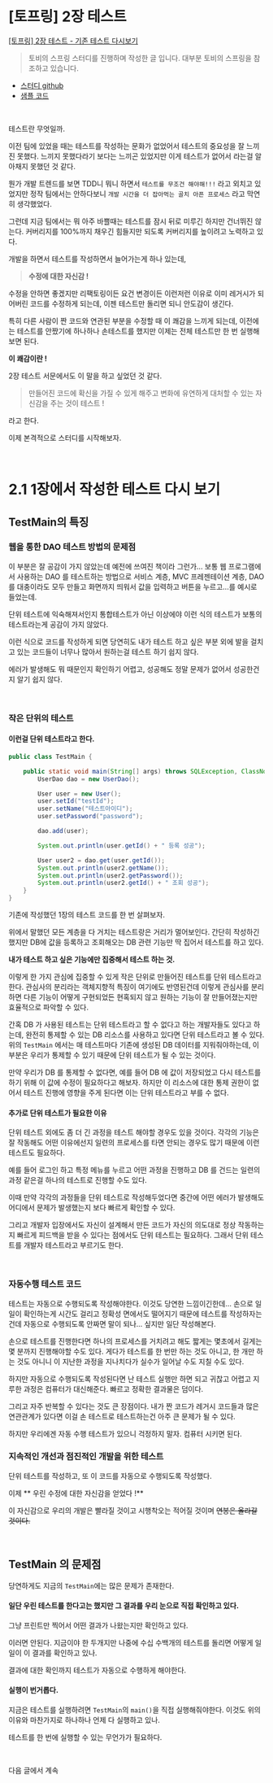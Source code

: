 # [토프링] 2장 테스트
[[토프링] 2장 테스트 - 기존 테스트 다시보기](https://velog.io/@jomminii/toby-spring-chapter02-01)

>토비의 스프링 스터디를 진행하며 작성한 글 입니다. 대부분 토비의 스프링을 참조하고 있습니다.
- [스터디 github](https://github.com/jomminii/toby-spring-study)
- [샘플 코드](https://github.com/jomminii/toby-spring-sample-code)

<br>

테스트란 무엇일까.

이전 팀에 있었을 때는 테스트를 작성하는 문화가 없었어서 테스트의 중요성을 잘 느끼진 못했다. 느끼지 못했다라기 보다는 느끼곤 있었지만 이게 테스트가 없어서 라는걸 알아채지 못했던 것 같다.

뭔가 개발 트렌드를 보면 TDD니 뭐니 하면서 `테스트를 무조건 해야해!!!` 라고 외치고 있었지만 정작 팀에서는 안하다보니 `개발 시간을 더 잡아먹는 골치 아픈 프로세스` 라고 막연히 생각했었다.

그런데 지금 팀에서는 뭐 아주 바쁠때는 테스트를 잠시 뒤로 미루긴 하지만 건너뛰진 않는다. 커버리지를 100%까지 채우긴 힘들지만 되도록 커버리지를 높이려고 노력하고 있다.

개발을 하면서 테스트를 작성하면서 늘어가는게 하나 있는데,

>**수정에 대한 자신감 !**

수정을 안하면 좋겠지만 리팩토링이든 요건 변경이든 이런저런 이유로 이미 레거시가 되어버린 코드를 수정하게 되는데, 이젠 테스트만 돌리면 되니 안도감이 생긴다.

특히 다른 사람이 짠 코드와 연관된 부분을 수정할 때 이 쾌감을 느끼게 되는데, 이전에는 테스트를 안짰기에 하나하나 손테스트를 했지만 이제는 전체 테스트만 한 번 실행해보면 된다.

**이 쾌감이란 !**

2장 테스트 서문에서도 이 말을 하고 싶었던 것 같다.
>만들어진 코드에 확신을 가질 수 있게 해주고 변화에 유연하게 대처할 수 있는 자신감을 주는 것이 테스트  !

라고 한다.

이제 본격적으로 스터디를 시작해보자.

<br>

# 2.1 1장에서 작성한 테스트 다시 보기

## TestMain의 특징

### 웹을 통한 DAO 테스트 방법의 문제점
이 부분은 잘 공감이 가지 않았는데 예전에 쓰여진 책이라 그런가...
보통 웹 프로그램에서 사용하는 DAO 를 테스트하는 방법으로 서비스 계층, MVC 프레젠테이션 계층, DAO 를 대충이라도 모두 만들고 화면까지 띄워서 값을 입력하고 버튼을 누르고...를 예시로 들었는데.

단위 테스트에 익숙해져서인지 통합테스트가 아닌 이상에야 이런 식의 테스트가 보통의 테스트라는게 공감이 가지 않았다.

이런 식으로 코드를 작성하게 되면 당연히도 내가 테스트 하고 싶은 부분 외에 발을 걸치고 있는 코드들이 너무나 많아서 원하는걸 테스트 하기 쉽지 않다.

에러가 발생해도 뭐 때문인지 확인하기 어렵고, 성공해도 정말 문제가 없어서 성공한건지 알기 쉽지 않다.

<br>

### 작은 단위의 테스트
#### 이런걸 단위 테스트라고 한다.

```java
public class TestMain {

    public static void main(String[] args) throws SQLException, ClassNotFoundException {
        UserDao dao = new UserDao();

        User user = new User();
        user.setId("testId");
        user.setName("테스트아이디");
        user.setPassword("password");

        dao.add(user);

        System.out.println(user.getId() + " 등록 성공");

        User user2 = dao.get(user.getId());
        System.out.println(user2.getName());
        System.out.println(user2.getPassword());
        System.out.println(user2.getId() + " 조회 성공");
    }
}
```

기존에 작성했던 1장의 테스트 코드를 한 번 살펴보자.

위에서 말했던 모든 계층을 다 거치는 테스트랑은 거리가 멀어보인다. 간단히 작성하긴 했지만 DB에 값을 등록하고 조회해오는 DB 관련 기능만 딱 집어서 테스트를 하고 있다.

**내가 테스트 하고 싶은 기능에만 집중해서 테스트 하는 것.**

이렇게 한 가지 관심에 집중할 수 있게 작은 단위로 만들어진 테스트를 단위 테스트라고 한다. 관심사의 분리라는 객체지향적 특징이 여기에도 반영된건데 이렇게 관심사를 분리하면 다른 기능이 어떻게 구현되었든 현혹되지 않고 원하는 기능이 잘 만들어졌는지만 효율적으로 파악할 수 있다.

간혹 DB 가 사용된 테스트는 단위 테스트라고 할 수 없다고 하는 개발자들도 있다고 하는데, 완전히 통제할 수 있는 DB 리소스를 사용하고 있다면 단위 테스트라고 볼 수 있다. 위의 `TestMain` 에서는 매 테스트마다 기존에 생성된 DB 데이터를 지워줘야하는데, 이 부분은 우리가 통제할 수 있기 때문에 단위 테스트가 될 수 있는 것이다.

만약 우리가 DB 를 통제할 수 없다면, 예를 들어 DB 에 값이 저장되었고 다시 테스트를 하기 위해 이 값에 수정이 필요하다고 해보자. 하지만 이 리소스에 대한 통제 권한이 없어서 테스트 진행에 영향을 주게 된다면 이는 단위 테스트라고 부를 수 없다.


#### 추가로 단위 테스트가 필요한 이유
단위 테스트 외에도 좀 더 긴 과정을 테스트 해야할 경우도 있을 것이다. 각각의 기능은 잘 작동해도 어떤 이유에선지 일련의 프로세스를 타면 안되는 경우도 많기 때문에 이런 테스트도 필요하다.

예를 들어 로그인 하고 특정 메뉴를 누르고 어떤 과정을 진행하고 DB 를 건드는 일련의 과정 같은걸 하나의 테스트로 진행할 수도 있다.

이때 만약 각각의 과정들을 단위 테스트로 작성해두었다면 중간에 어떤 에러가 발생해도 어디에서 문제가 발생했는지 보다 빠르게 확인할 수 있다.

그리고 개발자 입장에서도 자신이 설계해서 만든 코드가 자신의 의도대로 정상 작동하는지 빠르게 피드백을 받을 수 있다는 점에서도 단위 테스트는 필요하다. 그래서 단위 테스트를 개발자 테스트라고 부르기도 한다.

<br>


### 자동수행 테스트 코드
테스트는 자동으로 수행되도록 작성해야한다. 이것도 당연한 느낌이긴한데... 손으로 일일이 확인하는게 시간도 걸리고 정확성 면에서도 떨어지기 때문에 테스트를 작성하자는건데 자동으로 수행되도록 안짜면 말이 되나... 싶지만 일단 작성해본다.

손으로 테스트를 진행한다면 하나의 프로세스를 거치려고 해도 짧게는 몇초에서 길게는 몇 분까지 진행해야할 수도 있다. 게다가 테스트를 한 번만 하는 것도 아니고, 한 개만 하는 것도 아니니 이 지난한 과정을 지나치다가 실수가 일어날 수도 지칠 수도 있다.

하지만 자동으로 수행되도록 작성된다면 난 테스트 실행만 하면 되고 귀찮고 어렵고 지루한 과정은 컴퓨터가 대신해준다. 빠르고 정확한 결과물은 덤이다.

그리고 자주 반복할 수 있다는 것도 큰 장점이다. 내가 짠 코드가 레거시 코드들과 많은 연관관계가 있다면 이걸 손 테스트로 테스트하는건 아주 큰 문제가 될 수 있다.

하지만 우리에겐 자동 수행 테스트가 있으니 걱정하지 말자. 컴퓨터 시키면 된다.

### 지속적인 개선과 점진적인 개발을 위한 테스트
단위 테스트를 작성하고, 또 이 코드를 자동으로 수행되도록 작성했다.

이제 ** 우린 수정에 대한 자신감을 얻었다 !**

이 자신감으로 우리의 개발은 빨라질 것이고 시행착오는 적어질 것이며 ~~연봉은 올라갈 것이다.~~

<br>

## TestMain 의 문제점

당연하게도 지금의 `TestMain`에는 많은 문제가 존재한다.

#### 일단 우린 테스트를 한다고는 했지만 그 결과를 우리 눈으로 직접 확인하고 있다.
그냥 프린트만 찍어서 어떤 결과가 나왔는지만 확인하고 있다.

이러면 안된다. 지금이야 한 두개지만 나중에 수십 수백개의 테스트를 돌리면 어떻게 일일이 이 결과를 확인하고 있나.

결과에 대한 확인까지 테스트가 자동으로 수행하게 해야한다.


#### 실행이 번거롭다.
지금은 테스트를 실행하려면 `TestMain`의 `main()`을 직접 실행해줘야한다. 이것도 위의 이유와 마찬가지로 하나하나 언제 다 실행하고 있나.

테스트를 한 번에 실행할 수 있는 무언가가 필요하다.

<br>

다음 글에서 계속